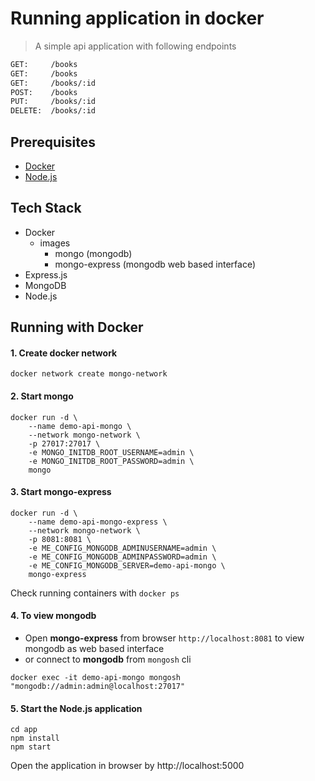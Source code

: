 # Running application in docker

> A simple api application with following endpoints

```rest
GET:     /books
GET:     /books
GET:     /books/:id
POST:    /books
PUT:     /books/:id
DELETE:  /books/:id
```

## Prerequisites

- [Docker](https://docs.docker.com/desktop/)
- [Node.js](https://nodejs.org/en/download/)

## Tech Stack

- Docker
  - images
    - mongo (mongodb)
    - mongo-express (mongodb web based interface)
- Express.js
- MongoDB
- Node.js

## Running with Docker

#### 1. Create docker network

```
docker network create mongo-network
```

#### 2. Start mongo

```
docker run -d \
	--name demo-api-mongo \
	--network mongo-network \
	-p 27017:27017 \
	-e MONGO_INITDB_ROOT_USERNAME=admin \
	-e MONGO_INITDB_ROOT_PASSWORD=admin \
	mongo
```

#### 3. Start mongo-express

```
docker run -d \
	--name demo-api-mongo-express \
	--network mongo-network \
	-p 8081:8081 \
	-e ME_CONFIG_MONGODB_ADMINUSERNAME=admin \
	-e ME_CONFIG_MONGODB_ADMINPASSWORD=admin \
	-e ME_CONFIG_MONGODB_SERVER=demo-api-mongo \
	mongo-express
```

Check running containers with `docker ps`

#### 4. To view mongodb

- Open **mongo-express** from browser `http://localhost:8081` to view mongodb as web based interface
- or connect to **mongodb** from `mongosh` cli

```
docker exec -it demo-api-mongo mongosh "mongodb://admin:admin@localhost:27017"
```

#### 5. Start the Node.js application

```
cd app
npm install
npm start
```

Open the application in browser by http://localhost:5000
